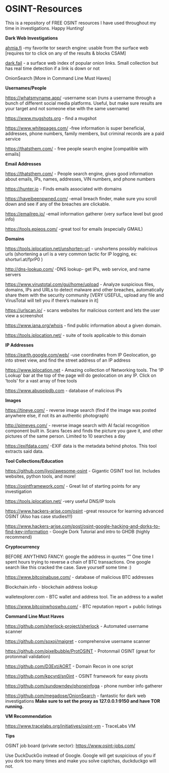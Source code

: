 # OSINT-Resources
This is a repository of FREE OSINT resources I have used throughout my time in investigations. Happy Hunting!

**Dark Web Investigations**

[ahmia.fi](url) -my favorite tor search engine: usable from the surface web [requires tor to click on any of the results & blocks CSAM]

[dark.fail](url) - a surface web index of popular onion links. Small collection but has real time detection if a link is down or not

OnionSearch [More in Command Line Must Haves]

**Usernames/People**

https://whatsmyname.app/ -username scan (runs a username through a bunch of different social media platforms. Useful, but make sure results are your target and not someone else with the same username)

https://www.mugshots.org - find a mugshot 

https://www.whitepages.com/ -free information is super beneficial, addresses, phone numbers, family members, but criminal records are a paid service

https://thatsthem.com/ -  free people search engine [compatible with emails]


**Email Addresses**

https://thatsthem.com/ - People search engine, gives good information about emails, IPs, names, addresses, VIN numbers, and phone numbers

https://hunter.io - Finds emails associated with domains

https://haveibeenpwned.com/ -email breach finder, make sure you scroll down and see if any of the breaches are clickable. 

https://emailrep.io/ -email information gatherer (very surface level but good info)

https://tools.epieos.com/ -great tool for emails (especially GMAIL)



**Domains**

https://tools.iplocation.net/unshorten-url  - unshortens possibly malicious urls (shortening a url is a very common tactic for IP logging, ex: shorturl.at/fprP0 )

http://dns-lookup.com/ -DNS lookup- get IPs, web service, and name servers

https://www.virustotal.com/gui/home/upload - Analyze suspicious files, domains, IPs and URLs to detect malware and other breaches, automatically share them with the security community [VERY USEFUL, upload any file and VirusTotal will tell you if there’s malware in it]

https://urlscan.io/ - scans websites for malicious content and lets the user view a screenshot

https://www.iana.org/whois - find public information about a given domain.

https://tools.iplocation.net/ - suite of tools applicable to this domain


**IP Addresses**

https://earth.google.com/web/ -use coordinates from IP Geolocation, go into street view, and find the street address of an IP address

https://www.iplocation.net - Amazing collection of Networking tools. The ‘IP Lookup’ bar at the top of the page will do geolocation on any IP. Click on ‘tools’ for a vast array of free tools

https://www.abuseipdb.com - database of malicious IPs

**Images**

https://tineye.com/ - reverse image search (find if the image was posted anywhere else, if not its an authentic photograph)

http://pimeyes.com/ - reverse image search with AI facial recognition component built in. Scans faces and finds the picture you gave it, and other pictures of the same person. Limited to 10 searches a day

https://exifdata.com/ -EXIF data is the metadata behind photos. This tool extracts said data.


**Tool Collections/Education**

https://github.com/jivoi/awesome-osint  - Gigantic OSINT tool list. Includes websites, python tools, and more! 

https://osintframework.com/ - Great list of starting points for any investigation

https://tools.iplocation.net/ -very useful DNS/IP tools

https://www.hackers-arise.com/osint -great resource for learning advanced OSINT (Also has case studies!!!)

https://www.hackers-arise.com/post/osint-google-hacking-and-dorks-to-find-key-information - Google Dork Tutorial and intro to GHDB (highly recommend)

**Cryptocurrency**

BEFORE ANYTHING FANCY: google the address in quotes “” 
One time I spent hours trying to reverse a chain of BTC transactions. One google search like this cracked the case. Save yourself some time :)

https://www.bitcoinabuse.com/ - database of malicious BTC addresses

Blockchain.info - blockchain address lookup

walletexplorer.com - BTC wallet and address tool. Tie an address to a wallet

https://www.bitcoinwhoswho.com/ - BTC reputation report + public listings


**Command Line Must Haves**

https://github.com/sherlock-project/sherlock - Automated username scanner

https://github.com/soxoj/maigret - comprehensive username scanner  

https://github.com/pixelbubble/ProtOSINT - Protonmail OSINT (great for protonmail validation) 

https://github.com/D3Ext/AORT - Domain Recon in one script

https://github.com/kpcyrd/sn0int - OSINT framework for easy pivots

https://github.com/sundowndev/phoneinfoga - phone number info gatherer

https://github.com/megadose/OnionSearch - fantastic for dark web investigations **Make sure to set the proxy as 127.0.0.1:9150 and have TOR running.**

**VM Recommendation**

https://www.tracelabs.org/initiatives/osint-vm - TraceLabs VM 


**Tips**

OSINT job board (private sector): https://www.osint-jobs.com/

Use DuckDuckGo instead of Google. Google will get suspicious of you if you dork too many times and make you solve captchas, duckduckgo will not.

